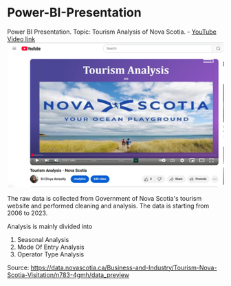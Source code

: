# Power-BI-Presentation
Power BI Presentation. Topic: Tourism Analysis of Nova Scotia. - [YouTube Video link](https://www.youtube.com/watch?v=BhoqYA8CyTg&ab_channel=SriDivyaAnisetty)     
![Screenshot of YouTube video](./Youtube_PowerBI_VIdeo.PNG)


The raw data is collected from Government of Nova Scotia's tourism website and performed cleaning and analysis. The data is starting from 2006 to 2023. 

Analysis is mainly divided into 
1. Seasonal Analysis
2. Mode Of Entry Analysis
3. Operator Type Analysis

Source: https://data.novascotia.ca/Business-and-Industry/Tourism-Nova-Scotia-Visitation/n783-4gmh/data_preview
